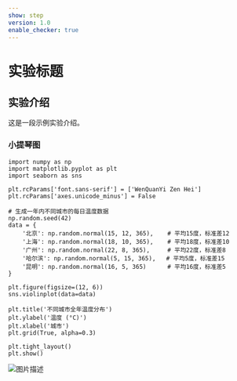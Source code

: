 ```yaml
---
show: step
version: 1.0
enable_checker: true
---
```


# 实验标题

## 实验介绍

这是一段示例实验介绍。

### 小提琴图

```
import numpy as np
import matplotlib.pyplot as plt
import seaborn as sns

plt.rcParams['font.sans-serif'] = ['WenQuanYi Zen Hei']
plt.rcParams['axes.unicode_minus'] = False

# 生成一年内不同城市的每日温度数据
np.random.seed(42)
data = {
    '北京': np.random.normal(15, 12, 365),    # 平均15度，标准差12
    '上海': np.random.normal(18, 10, 365),    # 平均18度，标准差10
    '广州': np.random.normal(22, 8, 365),     # 平均22度，标准差8
    '哈尔滨': np.random.normal(5, 15, 365),   # 平均5度，标准差15
    '昆明': np.random.normal(16, 5, 365)      # 平均16度，标准差5
}

plt.figure(figsize=(12, 6))
sns.violinplot(data=data)

plt.title('不同城市全年温度分布')
plt.ylabel('温度 (°C)')
plt.xlabel('城市')
plt.grid(True, alpha=0.3)

plt.tight_layout()
plt.show()
```

![图片描述](https://doc.shiyanlou.com/courses/3584/labs/3553410/uid1190679-20250208-1738998960926) 
